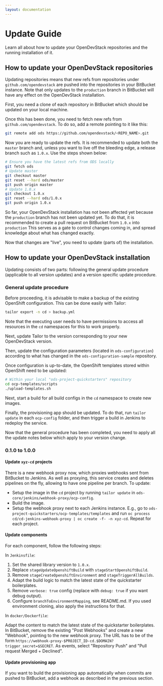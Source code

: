 ```yaml
---
layout: documentation
---
```


# Update Guide

Learn all about how to update your OpenDevStack repositories and the running
installation of it.

## How to update your OpenDevStack repositories

Updating repositories means that new refs from repositories under
`github.com/opendevstack` are pushed into the repositories in your BitBucket
instance. Note that only updates to the `production` branch in BitBucket will
have any effect on the OpenDevStack installation.

First, you need a clone of each repository in BitBucket which should be updated
on your local machine.

Once this has been done, you need to fetch new refs from
`github.com/opendevstack`. To do so, add a remote pointing to it like this:

```sh
git remote add ods https://github.com/opendevstack/<REPO_NAME>.git
```

Now you are ready to update the refs. It is recommended to update both the
`master` branch and, unless you want to live off the bleeding edge, a release
branch such as `1.0.x`. Use the steps shown below:

```sh
# Ensure you have the latest refs from ODS locally
git fetch ods
# Update master
git checkout master
git reset --hard ods/master
git push origin master
# Update 1.0.x
git checkout 1.0.x
git reset --hard ods/1.0.x
git push origin 1.0.x
```

So far, your OpenDevStack installation has not been affected yet because the
`production` branch has not been updated yet. To do that, it is recommended to
create a pull request on BitBucket from `1.0.x` into `production` This serves
as a gate to control changes coming in, and spread knowledge about what has
changed exactly.

Now that changes are "live", you need to update (parts of) the installation.


## How to update your OpenDevStack installation

Updating consists of two parts: following the general update procedure
(applicable to all version updates) and a version specific update procedure.


### General update procedure

Before proceeding, it is advisable to make a backup of the existing OpenShift
configuration. This can be done easily with Tailor:

```sh
tailor export -n cd > backup.yml
```

Note that the executing user needs to have permissions to access all resources
in the `cd` namespaces for this to work properly.

Next, update Tailor to the version corresponding to your new OpenDevStack
version.

Then, update the configuration parameters (located in `ods-configuration`)
according to what has changed in the `ods-configuration-sample` repository.

Once configuration is up-to-date, the OpenShift templates stored within
OpenShift need to be updated:

```sh
# Within your local "ods-project-quickstarters" repository
cd ocp-templates/scripts
./upload-templates.sh
```

Next, start a build for all build configs in the `cd` namespace to create new
images.

Finally, the provisioning app should be updated. To do that, run `tailor update`
in each `ocp-config` folder, and then trigger a build in Jenkins to redeploy the
service.

Now that the general procedure has been completed, you need to apply all the
update notes below which apply to your version change.

### 0.1.0 to 1.0.0

#### Update `xyz-cd` projects

There is a new webhook proxy now, which proxies webhooks sent from BitBucket to
Jenkins. As well as proxying, this service creates and deletes pipelines on the
fly, allowing to have one pipeline per branch. To update:
* Setup the image in the `cd` project by running `tailor update` in
  `ods-core/jenkins/webhook-proxy/ocp-config`.
* Build the image.
* Setup the  webhook proxy next to each Jenkins instance. E.g., go to
  `ods-project-quickstarters/ocp-templates/templates` and run
  `oc process cd/cd-jenkins-webhook-proxy | oc create -f- -n xyz-cd`. Repeat for
  each project.


#### Update components

For each component, follow the following steps:

In `Jenkinsfile`:
1. Set the shared library version to `1.0.x`.
2. Replace `stageUpdateOpenshiftBuild` with `stageStartOpenshiftBuild`.
3. Remove `stageCreateOpenshiftEnvironment` and `stageTriggerAllBuilds`.
4. Adapt the build logic to match the latest state of the quickstarter
   boilerplates.
5. Remove `verbose: true` config (replace with `debug: true` if you want debug
   output).
6. Configure `branchToEnvironmentMapping`, see README.md. If you used
   environment cloning, also apply the instructions for that.

In `docker/Dockerfile`:

Adapt the content to match the latest state of the quickstarter boilerplates.
In BitBucket, remove the existing "Post Webhooks" and create a new "Webhook",
pointing to the new webhook proxy. The URL has to be of the form
`https://webhook-proxy-$PROJECT_ID-cd.$DOMAIN?trigger_secret=$SECRET`. As
events, select "Repository Push" and "Pull request Merged + Declined".


#### Update provisioning app

If you want to build the provisioning app automatically when commits are pushed
to BitBucket, add a webhook as described in the previous section.
